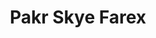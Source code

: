 ---
pid: MX54
title: Pakr Skye Farex
location_transcription: 
zipcode: 
outside_phl: 
neighborhood: 
age: 
age_range: 
instagram: 
image_file_name: MX_54.jpg
proposal_transcription: Heart labeled //I Love//
topic: Love
topic_summary: '0'
type: Park,Image
keywords_other: 
credit: 
image_labels: 
twitter: 
facebook: 
permalink: "/monuments/mx54/"
layout: item-page
---